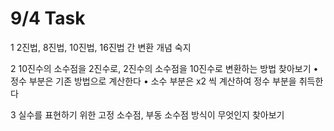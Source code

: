 # 9/4 Task

1 2진법, 8진법, 10진법, 16진법 간 변환 개념 숙지
  
2 10진수의 소수점을 2진수로, 2진수의 소수점을 10진수로 변환하는 방법 찾아보기
	•	정수 부분은 기존 방법으로 계산한다
	•	소수 부분은 x2 씩 계산하여 정수 부분을 취득한다
    
3 실수를 표현하기 위한 고정 소수점, 부동 소수점 방식이 무엇인지 찾아보기
